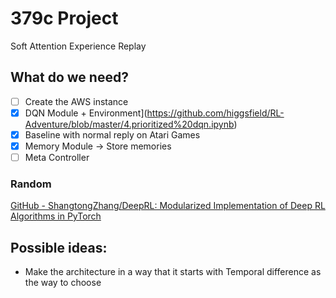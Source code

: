 # 379c Project
Soft Attention Experience Replay
## What do we need?
- [ ] Create the AWS instance
- [x] DQN Module + Environment](https://github.com/higgsfield/RL-Adventure/blob/master/4.prioritized%20dqn.ipynb)
- [x] Baseline with normal reply on Atari Games 
- [x] Memory Module -> Store memories 
- [ ] Meta Controller

### Random
[GitHub - ShangtongZhang/DeepRL: Modularized Implementation of Deep RL Algorithms in PyTorch](https://github.com/ShangtongZhang/DeepRL)



## Possible ideas:
* Make the architecture in a way that it starts with Temporal difference as the way to choose
